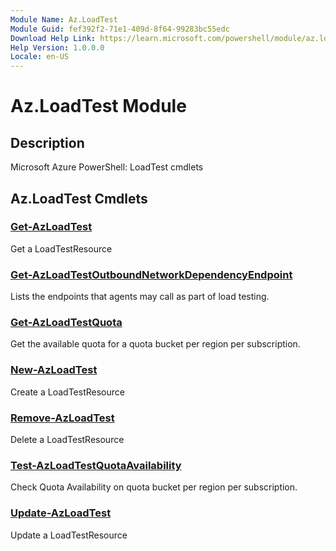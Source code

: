 ```yaml
---
Module Name: Az.LoadTest
Module Guid: fef392f2-71e1-409d-8f64-99283bc55edc
Download Help Link: https://learn.microsoft.com/powershell/module/az.loadtest
Help Version: 1.0.0.0
Locale: en-US
---
```


# Az.LoadTest Module
## Description
Microsoft Azure PowerShell: LoadTest cmdlets

## Az.LoadTest Cmdlets
### [Get-AzLoadTest](Get-AzLoadTest.md)
Get a LoadTestResource

### [Get-AzLoadTestOutboundNetworkDependencyEndpoint](Get-AzLoadTestOutboundNetworkDependencyEndpoint.md)
Lists the endpoints that agents may call as part of load testing.

### [Get-AzLoadTestQuota](Get-AzLoadTestQuota.md)
Get the available quota for a quota bucket per region per subscription.

### [New-AzLoadTest](New-AzLoadTest.md)
Create a LoadTestResource

### [Remove-AzLoadTest](Remove-AzLoadTest.md)
Delete a LoadTestResource

### [Test-AzLoadTestQuotaAvailability](Test-AzLoadTestQuotaAvailability.md)
Check Quota Availability on quota bucket per region per subscription.

### [Update-AzLoadTest](Update-AzLoadTest.md)
Update a LoadTestResource

